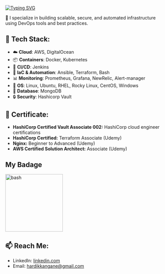 <!-- # 👋 Hi, I'm Hardik – DevOps Engineer -->

<a href="https://git.io/typing-svg"><img src="https://readme-typing-svg.demolab.com?font=Fira+Code&pause=1000&color=06F705&width=435&lines=%24+Hi%2C+I'm+Hardik+%E2%80%93+DevOps+Engineer" alt="Typing SVG" /></a>

🔧 I specialize in building scalable, secure, and automated infrastructure using DevOps tools and best practices.


## 🧰 Tech Stack:
- ☁️ **Cloud**: AWS, DigitalOcean
- 📦 **Containers**: Docker, Kubernetes
- 🔁 **CI/CD**: Jenkins
- 📜 **IaC & Automation**: Ansible, Terraform, Bash
- 📊 **Monitoring**: Prometheus, Grafana, NewRelic,  Alert-manager
- 🐧 **OS**: Linux, Ubuntu, RHEL, Rocky Linux, CentOS, Windows
- 💾 **Database**: MongoDB
- 🔒 **Security**: Hashicorp Vault


## 📜 Certificate:
- **HashiCorp Certified Vault Associate 002:** HashiCorp cloud engineer certifications
- **HashiCorp Certified:** Terraform Associate (Udemy) 
- **Nginx:** Beginner to Advanced (Udemy) 
- **AWS Certified Solution Architect:** Associate (Udemy) 

## My Badage
<a href="https://www.credly.com/badges/326f6ae0-4fbc-4142-be10-eeddaacec604/public_url" target="_blank"><img src="https://images.credly.com/size/680x680/images/fd1bf1cf-dc60-4868-b3a3-9b93e8af763c/image.png" alt="bash" width="180" height="180"/></a>


## 📫 Reach Me:
- LinkedIn: [linkedin.com](https://www.linkedin.com/in/hardikkangane/)
- Email: hardikkangane@gmail.com

